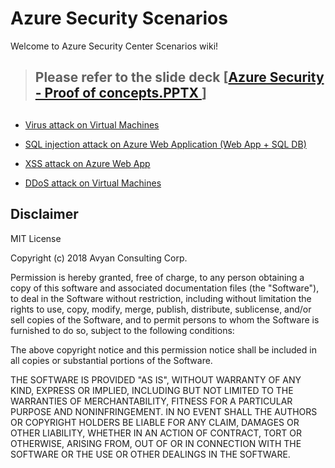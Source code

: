 # Azure Security Scenarios


Welcome to Azure Security Center Scenarios wiki!
> ##  
> ## Please refer to the slide deck  [<a href="/scenarios/Azure%20Security%20-%20Proof%20of%20concepts.pptx">Azure Security - Proof of concepts.PPTX </a>]
> ##  



* <a href="/scenarios/virus-attack-on-vm/documentation/virus-attack-vm.md">Virus attack on Virtual Machines</a>


* <a href="/scenarios/sql-injection-attack-on-webapp/documentation/webapp-sql-injection.md">SQL injection attack on Azure Web Application (Web App + SQL DB)</a>

* <a href="/scenarios/xss-attack-on-webapp/documentation/webapp-xss.md">XSS attack on Azure Web App</a>


* <a href="/scenarios/ddos-attack-on-vm/documentation/ddos-attack-on-virtual-machine.md">DDoS attack on Virtual Machines</a>



## Disclaimer

MIT License 

Copyright (c) 2018 Avyan Consulting Corp.

Permission is hereby granted, free of charge, to any person obtaining a copy of this software and associated documentation files (the "Software"), to deal in the Software without restriction, including without limitation the rights to use, copy, modify, merge, publish, distribute, sublicense, and/or sell copies of the Software, and to permit persons to whom the Software is furnished to do so, subject to the following conditions: 

The above copyright notice and this permission notice shall be included in all copies or substantial portions of the Software. 

THE SOFTWARE IS PROVIDED "AS IS", WITHOUT WARRANTY OF ANY KIND, EXPRESS OR IMPLIED, INCLUDING BUT NOT LIMITED TO THE WARRANTIES OF MERCHANTABILITY, FITNESS FOR A PARTICULAR PURPOSE AND NONINFRINGEMENT. IN NO EVENT SHALL THE AUTHORS OR COPYRIGHT HOLDERS BE LIABLE FOR ANY CLAIM, DAMAGES OR OTHER LIABILITY, WHETHER IN AN ACTION OF CONTRACT, TORT OR OTHERWISE, ARISING FROM, OUT OF OR IN CONNECTION WITH THE SOFTWARE OR THE USE OR OTHER DEALINGS IN THE SOFTWARE.
